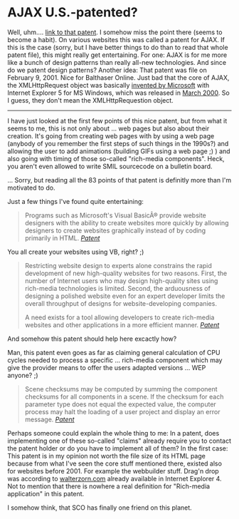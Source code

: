 # AJAX U.S.-patented?

Well, uhm.... [link to that patent](http://patft.uspto.gov/netacgi/nph-Parser?Sect1=PTO1&Sect2=HITOFF&d=PALL&p=1&u=/netahtml/srchnum.htm&r=1&f=G&l=50&s1=7,000,180.WKU.&OS=PN/7,000,180&RS=PN/7,000,180). I somehow miss the point there (seems to become a habit). On various websites this was called a patent for AJAX. If this is the case (sorry, but I have better things to do than to read that whole patent file), this might really get entertaining. For one: AJAX is for me more like a bunch of design patterns than really all-new technologies. And since do we patent design patterns? Another idea: That patent was file on February 9, 2001. Nice for Balthaser Online. Just bad that the core of AJAX, the XMLHttpRequest object was basically [invented by Microsoft](http://developer.apple.com/internet/webcontent/xmlhttpreq.html) with Internet Explorer 5 for MS Windows, which was released in [March 2000](http://en.wikipedia.org/wiki/History_of_Internet_Explorer). So I guess, they don't mean the XMLHttpRequestion object.



-------------------------------



I have just looked at the first few points of this nice patent, but from what it seems to me, this is not only about ... web pages but also about their creation. It's going from creating web pages with by using a web page (anybody of you remember the first steps of such things in the 1990s?) and allowing the user to add animations (building GIFs using a web page ;) ) and also going with timing of those so-called "rich-media components". Heck, you aren't even allowed to write SMIL sourcecode on a bulletin board.

... Sorry, but reading all the 83 points of that patent is definitly more than I'm motivated to do.

Just a few things I've found quite entertaining:

<blockquote>Programs such as Microsoft's Visual BasicÂ® provide website designers with the ability to create websites more quickly by allowing designers to create websites graphically instead of by coding primarily in HTML. 	<cite><a href="http://patft.uspto.gov/netacgi/nph-Parser?Sect1=PTO1&amp;Sect2=HITOFF&amp;d=PALL&amp;p=1&amp;u=/netahtml/srchnum.htm&amp;r=1&amp;f=G&amp;l=50&amp;s1=7,000,180.WKU.&amp;OS=PN/7,000,180&amp;RS=PN/7,000,180">Patent</a></cite></blockquote>

You all create your websites using VB, right? ;)

<blockquote>Restricting website design to experts alone constrains the rapid development of new high-quality websites for two reasons. First, the number of Internet users who may design high-quality sites using rich-media technologies is limited. Second, the arduousness of designing a polished website even for an expert developer limits the overall throughput of designs for website-developing companies. 

A need exists for a tool allowing developers to create rich-media websites and other applications in a more efficient manner.
	<cite><a href="http://patft.uspto.gov/netacgi/nph-Parser?Sect1=PTO1&amp;Sect2=HITOFF&amp;d=PALL&amp;p=1&amp;u=/netahtml/srchnum.htm&amp;r=1&amp;f=G&amp;l=50&amp;s1=7,000,180.WKU.&amp;OS=PN/7,000,180&amp;RS=PN/7,000,180">Patent</a></cite></blockquote>

And somehow this patent should help here excactly how?

Man, this patent even goes as far as claiming general calculation of CPU cycles needed to process a specific ... rich-media component which may give the provider means to offer the users adapted versions ... WEP anyone? ;)

<blockquote>Scene checksums may be computed by summing the component checksums for all components in a scene. If the checksum for each parameter type does not equal the expected value, the computer process may halt the loading of a user project and display an error message. 
	<cite><a href="http://patft.uspto.gov/netacgi/nph-Parser?Sect1=PTO1&amp;Sect2=HITOFF&amp;d=PALL&amp;p=1&amp;u=/netahtml/srchnum.htm&amp;r=1&amp;f=G&amp;l=50&amp;s1=7,000,180.WKU.&amp;OS=PN/7,000,180&amp;RS=PN/7,000,180">Patent</a></cite>
	</blockquote>

Perhaps someone could explain the whole thing to me: In a patent, does implementing one of these so-called "claims" already require you to contact the patent holder or do you have to implement all of them? In the first case: This patent is in my opinion not worth the file size of its HTML page because from what I've seen the core stuff mentioned there, existed also for websites before 2001. For example the webbuilder stuff. Drag'n drop was according to [walterzorn.com](http://www.walterzorn.com/dragdrop/dragdrop_e.htm) already available in Internet Explorer 4. Not to mention that there is nowhere a real definition for "Rich-media application" in this patent.

I somehow think, that SCO has finally one friend on this planet.